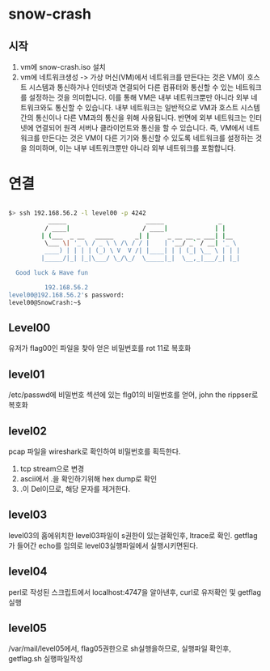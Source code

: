 # snow-crash

## 시작

1. vm에 snow-crash.iso 설치
2. vm에 네트워크생성 -> 가상 머신(VM)에서 네트워크를 만든다는 것은 VM이 호스트 시스템과 통신하거나 인터넷과 연결되어 다른 컴퓨터와 통신할 수 있는 네트워크를 설정하는 것을 의미합니다.
   이를 통해 VM은 내부 네트워크뿐만 아니라 외부 네트워크와도 통신할 수 있습니다. 내부 네트워크는 일반적으로 VM과 호스트 시스템 간의 통신이나 다른 VM과의 통신을 위해 사용됩니다. 반면에 외부 네트워크는 인터넷에 연결되어 원격 서버나 클라이언트와 통신을 할 수 있습니다.
   즉, VM에서 네트워크를 만든다는 것은 VM이 다른 기기와 통신할 수 있도록 네트워크를 설정하는 것을 의미하며, 이는 내부 네트워크뿐만 아니라 외부 네트워크를 포함합니다.

# 연결

```zsh

$> ssh 192.168.56.2 -l level00 -p 4242
           _____                      _____               _
          / ____|                    / ____|             | |
         | (___  _ __   _____      _| |     _ __ __ _ ___| |__
          \___ \| '_ \ / _ \ \ /\ / / |    | '__/ _` / __| '_ \
          ____) | | | | (_) \ V  V /| |____| | | (_| \__ \ | | |
         |_____/|_| |_|\___/ \_/\_/  \_____|_|  \__,_|___/_| |_|

  Good luck & Have fun

          192.168.56.2
level00@192.168.56.2's password:
level00@SnowCrash:~$ 

```



## Level00
유저가 flag00인 파일을 찾아 얻은 비밀번호를 rot 11로 복호화

## level01
/etc/passwd에 비밀번호 섹션에 있는 flg01의 비밀번호를 얻어, john the rippser로 복호화

## level02
pcap 파일을 wireshark로 확인하여 비밀번호를 획득한다. 
1. tcp stream으로 변경
2. ascii에서 .을 확인하기위해 hex dump로 확인
3. .이 Del이므로, 해당 문자를 제거한다.

## level03
level03의 홈에위치한 level03파일이 s권한이 있는걸확인후, ltrace로 확인.
getflag가 들어간 echo를 임의로 level03실행파일에서 실행시키면된다.

## level04
perl로 작성된 스크립트에서 localhost:4747을 알아낸후, curl로 유저확인 및 getflag실행

## level05
/var/mail/level05에서, flag05권한으로 sh실행을하므로, 실행파일 확인후, getflag.sh 실행파일작성

